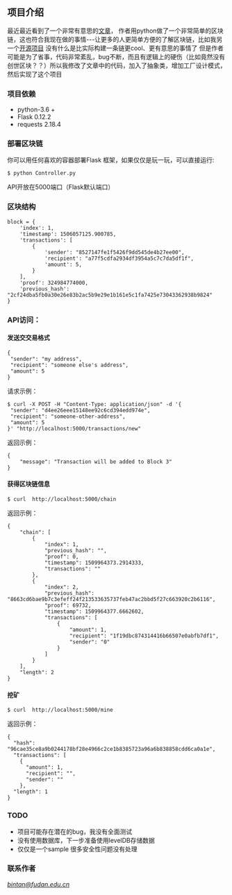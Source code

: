 ## 项目介绍
最近最近看到了一个非常有意思的[文章](https://hackernoon.com/learn-blockchains-by-building-one-117428612f46)，
作者用python做了一个非常简单的区块链，这也符合我现在做的事情---让更多的人更简单方便的了解区块链，比如我另一个[开源项目](https://github.com/zslomo/SLBlockchainJ)
没有什么是比实际构建一条链更cool、更有意思的事情了
但是作者可能是为了省事，代码非常紊乱，bug不断，而且有逻辑上的硬伤（比如竟然没有创世区块？？）所以我修改了文章中的代码，加入了抽象类，增加工厂设计模式，然后实现了这个项目
### 项目依赖
* python-3.6 +
* Flask 0.12.2 
* requests 2.18.4 
### 部署区块链
 你可以用任何喜欢的容器部署Flask 框架，如果仅仅是玩一玩，可以直接运行:
```angular2html
$ python Controller.py
```
 API开放在5000端口（Flask默认端口）
 
### 区块结构
```angular2html
block = {
    'index': 1,
    'timestamp': 1506057125.900785,
    'transactions': [
        {
            'sender': "8527147fe1f5426f9dd545de4b27ee00",
            'recipient': "a77f5cdfa2934df3954a5c7c7da5df1f",
            'amount': 5,
        }
    ],
    'proof': 324984774000,
    'previous_hash': "2cf24dba5fb0a30e26e83b2ac5b9e29e1b161e5c1fa7425e73043362938b9824"
}
```
### API访问：
#### 发送交交易格式
```angular2html
{
 "sender": "my address",
 "recipient": "someone else's address",
 "amount": 5
}
```
请求示例：
```angular2html
$ curl -X POST -H "Content-Type: application/json" -d '{
 "sender": "d4ee26eee15148ee92c6cd394edd974e",
 "recipient": "someone-other-address",
 "amount": 5
}' "http://localhost:5000/transactions/new"
```
返回示例：
```angular2html
{
    "message": "Transaction will be added to Block 3"
}
```
#### 获得区块链信息
```angular2html
$ curl  http://localhost:5000/chain
```
返回示例：
```angular2html
{
    "chain": [
        {
            "index": 1,
            "previous_hash": "",
            "proof": 0,
            "timestamp": 1509964373.2914333,
            "transactions": ""
        },
        {
            "index": 2,
            "previous_hash": "8663cd6bae9b7c3efeff24f213533635737feb47ac2bbd5f27c663920c2b6116",
            "proof": 69732,
            "timestamp": 1509964377.6662602,
            "transactions": [
                {
                    "amount": 1,
                    "recipient": "1f19dbc874314416b66507e0abfb7df1",
                    "sender": "0"
                }
            ]
        }
    ],
    "length": 2
}
```
#### 挖矿
```angular2html
$ curl  http://localhost:5000/mine
```
返回示例：
```angular2html
{
  "hash": "96cae35ce8a9b0244178bf28e4966c2ce1b8385723a96a6b838858cdd6ca0a1e",
  "transactions": [
    {
      "amount": 1,
      "recipient": "",
      "sender": ""
    },  
  "length": 1
}
```
### TODO
* 项目可能存在潜在的bug，我没有全面测试
* 没有使用数据库，下一步准备使用levelDB存储数据
* 仅仅是一个sample 很多安全性问题没有处理
### 联系作者
*bintan@fudan.edu.cn*